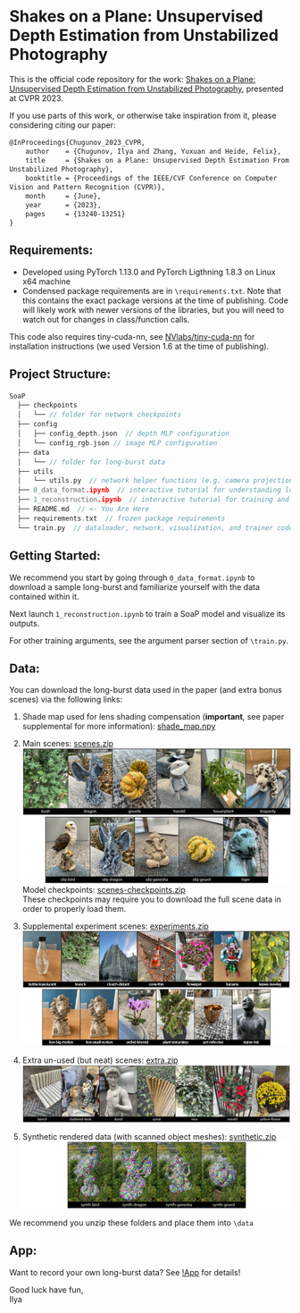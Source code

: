 
# Shakes on a Plane: Unsupervised Depth Estimation from Unstabilized Photography

This is the official code repository for the work: [Shakes on a Plane: Unsupervised Depth Estimation from Unstabilized Photography](https://light.princeton.edu/publication/soap/), presented at CVPR 2023.

If you use parts of this work, or otherwise take inspiration from it, please considering citing our paper:
```
@InProceedings{Chugunov_2023_CVPR,
    author    = {Chugunov, Ilya and Zhang, Yuxuan and Heide, Felix},
    title     = {Shakes on a Plane: Unsupervised Depth Estimation From Unstabilized Photography},
    booktitle = {Proceedings of the IEEE/CVF Conference on Computer Vision and Pattern Recognition (CVPR)},
    month     = {June},
    year      = {2023},
    pages     = {13240-13251}
}
```

## Requirements:
- Developed using PyTorch 1.13.0 and PyTorch Ligthning 1.8.3 on Linux x64 machine
- Condensed package requirements are in `\requirements.txt`. Note that this contains the exact package versions at the time of publishing. Code will likely work with newer versions of the libraries, but you will need to watch out for changes in class/function calls.

This code also requires tiny-cuda-nn, see [NVlabs/tiny-cuda-nn](https://github.com/NVlabs/tiny-cuda-nn) for installation instructions (we used Version 1.6 at the time of publishing).

## Project Structure:
```cpp
SoaP
  ├── checkpoints  
  │   └── // folder for network checkpoints
  ├── config
  │   ├── config_depth.json  // depth MLP configuration
  │   └── config_rgb.json // image MLP configuration
  ├── data  
  │   └── // folder for long-burst data
  ├── utils  
  │   └── utils.py  // network helper functions (e.g. camera projection, spline interpolation)
  ├── 0_data_format.ipynb  // interactive tutorial for understanding long-burst data
  ├── 1_reconstruction.ipynb  // interactive tutorial for training and depth reconstruction
  ├── README.md  // <- You Are Here
  ├── requirements.txt  // frozen package requirements
  └── train.py  // dataloader, network, visualization, and trainer code
  ```
## Getting Started:
We recommend you start by going through `0_data_format.ipynb` to download a sample long-burst and familiarize yourself with the data contained within it.

Next launch `1_reconstruction.ipynb` to train a SoaP model and visualize its outputs.

For other training arguments, see the argument parser section of `\train.py`.

## Data:
You can download the long-burst data used in the paper (and extra bonus scenes) via the following links:

1. Shade map used for lens shading compensation (**important**, see paper supplemental for more information): [shade_map.npy](https://soap.cs.princeton.edu/shade_map.npy)  

 2. Main scenes: [scenes.zip](https://soap.cs.princeton.edu/scenes.zip)
 ![xcode](!figs/scenes-thumb.png)
Model checkpoints: [scenes-checkpoints.zip](https://soap.cs.princeton.edu/scenes-checkpoints.zip)  
These checkpoints may require you to download the full scene data in order to properly load them.

 3. Supplemental experiment scenes: [experiments.zip](https://soap.cs.princeton.edu/experiments.zip)
 ![xcode](!figs/experiments-thumb.png)

 4. Extra un-used (but neat) scenes: [extra.zip](https://soap.cs.princeton.edu/extra.zip)
 ![xcode](!figs/extra-thumb.png)

 5. Synthetic rendered data (with scanned object meshes): [synthetic.zip](https://soap.cs.princeton.edu/synthetic.zip)
![xcode](!figs/synth-thumb.png)
 

We recommend you unzip these folders and place them into `\data`

## App:
Want to record your own long-burst data? See [!App](https://github.com/princeton-computational-imaging/SoaP/tree/main/!App) for details!


Good luck have fun,  
Ilya
